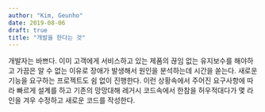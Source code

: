 ```yaml
---
author: "Kim, Geunho"
date: 2019-08-06
draft: true
title: "개발을 한다는 것"
---
```


개발자는 바쁘다. 이미 고객에게 서비스하고 있는 제품의 끊임 없는 유지보수를 해야하고 가끔은 알 수 없는 이유로 장애가 발생해서 원인을 분석하는데 시간을 쏟는다. 새로운 기능을 요구하는 프로젝트도 쉼 없이 진행한다. 이런 상황속에서 주어진 요구사항에 따라 빠르게 설계를 하고 기존의 망망대해 레거시 코드속에서 한참을 허우적대다가 몇 라인을 겨우 수정하고 새로운 코드를 작성한다.  
